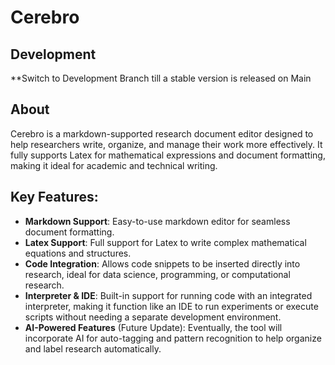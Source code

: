 # Cerebro
## Development
**Switch to Development Branch till a stable version is released on Main

## About
Cerebro is a markdown-supported research document editor designed to help researchers write, organize, and manage their work more effectively. It fully supports Latex for mathematical expressions and document formatting, making it ideal for academic and technical writing.

## Key Features:
- **Markdown Support**: Easy-to-use markdown editor for seamless document formatting.
- **Latex Support**: Full support for Latex to write complex mathematical equations and structures.
- **Code Integration**: Allows code snippets to be inserted directly into research, ideal for data science, programming, or computational research.
- **Interpreter & IDE**: Built-in support for running code with an integrated interpreter, making it function like an IDE to run experiments or execute scripts without needing a separate development environment.
- **AI-Powered Features** (Future Update): Eventually, the tool will incorporate AI for auto-tagging and pattern recognition to help organize and label research automatically.

